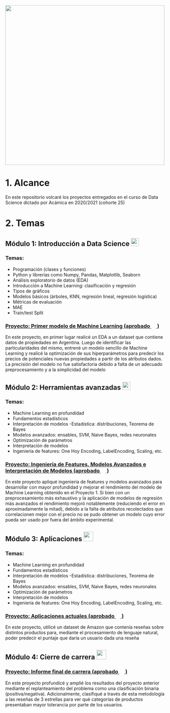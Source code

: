 <img src="https://d92mrp7hetgfk.cloudfront.net/images/sites/misc/Acamica/original.png" width="500">

# 1. Alcance

En este repositorio volcaré los proyectos entregados en el curso de Data Science dictado por Acámica en 2020/2021 (cohorte 25)

# 2. Temas

## Módulo 1: Introducción a Data Science <img src="https://static.thenounproject.com/png/2245695-200.png" width="25">

### Temas:
- Programación (clases y funciones)
- Python y librerías como Numpy, Pandas, Matplotlib, Seaborn
- Análisis exploratorio de datos (EDA)
- Introducción a Machine Learning: clasificación y regresión
- Tipos de gráficos
- Modelos básicos (árboles, KNN, regresión lineal, regresión logística)
- Métricas de evaluación
- MAE
- Train/test Split

### [Proyecto: Primer modelo de Machine Learning (aprobado <img src="https://upload.wikimedia.org/wikipedia/commons/thumb/b/b0/Light_green_check.svg/1024px-Light_green_check.svg.png" width="15"> )](https://github.com/gpozzi/acamica-DS/blob/master/DSProyecto01.ipynb)
En este proyecto, en primer lugar realicé un EDA a un dataset que contiene datos de propiedades en Argentina. Luego de identificar las particularidades del mismo, entrené un modelo sencillo de Machine Learning y realicé la optimización de sus hiperparámetros para predecir los precios de potenciales nuevas propiedades a partir de los atributos dados. La precisión del modelo no fue satisfactoria debido a falta de un adecuado preprocesamiento y a la simplicidad del modelo

## Módulo 2: Herramientas avanzadas <img src="https://static.thenounproject.com/png/788416-200.png" width="25">

### Temas:
- Machine Learning en profundidad
- Fundamentos estadísticos
- Interpretación de modelos
-Estadística: distribuciones, Teorema de Bayes
- Modelos avanzados: ensables, SVM, Naive Bayes, redes neuronales
- Optimización de parámetros
- Interpretación de modelos
- Ingeniería de features: One Hoy Encoding, LabelEncoding, Scaling, etc.

### [Proyecto: Ingeniería de Features, Modelos Avanzados e Interpretación de Modelos (aprobado <img src="https://upload.wikimedia.org/wikipedia/commons/thumb/b/b0/Light_green_check.svg/1024px-Light_green_check.svg.png" width="15"> )](https://github.com/gpozzi/acamica-DS/blob/master/DSProyecto02.ipynb)
En este proyecto apliqué ingeniería de features y modelos avanzados para desarrollar con mayor profundidad y mejorar el rendimiento del modelo de Machine Learning obtenido en el Proyecto 1. Si bien con un preprocesamiento más exhaustivo y la aplicación de modelos de regresión más avanzados el rendimiento mejoró notablemente (reduciendo el error en aproximadamente la mitad), debido a la falta de atributos recolectados que correlacionen mejor con el precio no se pudo obtener un modelo cuyo error pueda ser usado por fuera del ámbito experimental.

## Módulo 3: Aplicaciones <img src="https://static.thenounproject.com/png/2985136-200.png" width="30">
### Temas:
- Machine Learning en profundidad
- Fundamentos estadísticos
- Interpretación de modelos
-Estadística: distribuciones, Teorema de Bayes
- Modelos avanzados: ensables, SVM, Naive Bayes, redes neuronales
- Optimización de parámetros
- Interpretación de modelos
- Ingeniería de features: One Hoy Encoding, LabelEncoding, Scaling, etc.

### [Proyecto: Aplicaciones actuales (aprobado <img src="https://upload.wikimedia.org/wikipedia/commons/thumb/b/b0/Light_green_check.svg/1024px-Light_green_check.svg.png" width="15"> )](https://github.com/gpozzi/acamica-DS/blob/master/DS_Proyecto_03_NLP.ipynb)
En este proyecto, utilicé un dataset de Amazon que contenía reseñas sobre distintos productos para, mediante el procesamiento de lenguaje natural, poder predecir el puntaje que daría un usuario dada una reseña

## Módulo 4: Cierre de carrera <img src="https://cdn2.iconfinder.com/data/icons/ios-7-icons/50/finish_flag-512.png" width="30">
### [Proyecto: Informe final de carrera (aprobado <img src="https://upload.wikimedia.org/wikipedia/commons/thumb/b/b0/Light_green_check.svg/1024px-Light_green_check.svg.png" width="15"> )](https://github.com/gpozzi/acamica-DS/blob/master/DS_Proyecto_04_NLP-Informe_final.ipynb)
En este proyecto profundicé y amplié los resultados del proyecto anterior mediante el replanteamiento del problema como una clasificación binaria (positiva/negativa). Adicionalmente, clasifiqué a través de esta metodología a las reseñas de 3 estrellas para ver qué categorías de productos presentaban mayor tolerancia por parte de los usuarios.
